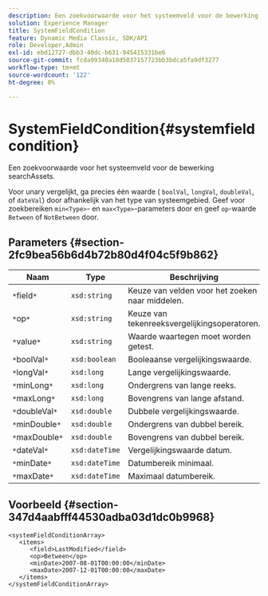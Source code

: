 ```yaml
---
description: Een zoekvoorwaarde voor het systeemveld voor de bewerking searchAssets.
solution: Experience Manager
title: SystemFieldCondition
feature: Dynamic Media Classic, SDK/API
role: Developer,Admin
exl-id: ebd12727-dbb3-40dc-b631-945415331be6
source-git-commit: fcda99340a18d5037157723bb3bdca5fa9df3277
workflow-type: tm+mt
source-wordcount: '122'
ht-degree: 0%

---
```


# SystemFieldCondition{#systemfieldcondition}

Een zoekvoorwaarde voor het systeemveld voor de bewerking searchAssets.

Voor unary vergelijkt, ga precies één waarde ( `boolVal`, `longVal`, `doubleVal`, of `dateVal`) door afhankelijk van het type van systeemgebied. Geef voor zoekbereiken `min<Type>`- en `max<Type>`-parameters door en geef `op`-waarde `Between` of `NotBetween` door.

## Parameters {#section-2fc9bea56b6d4b72b80d4f04c5f9b862}

| Naam | Type | Beschrijving |
|---|---|---|
| `*`field`*` | `xsd:string` | Keuze van velden voor het zoeken naar middelen. |
| `*`op`*` | `xsd:string` | Keuze van tekenreeksvergelijkingsoperatoren. |
| `*`value`*` | `xsd:string` | Waarde waartegen moet worden getest. |
| `*`boolVal`*` | `xsd:boolean` | Booleaanse vergelijkingswaarde. |
| `*`longVal`*` | `xsd:long` | Lange vergelijkingswaarde. |
| `*`minLong`*` | `xsd:long` | Ondergrens van lange reeks. |
| `*`maxLong`*` | `xsd:long` | Bovengrens van lange afstand. |
| `*`doubleVal`*` | `xsd:double` | Dubbele vergelijkingswaarde. |
| `*`minDouble`*` | `xsd:double` | Ondergrens van dubbel bereik. |
| `*`maxDouble`*` | `xsd:double` | Bovengrens van dubbel bereik. |
| `*`dateVal`*` | `xsd:dateTime` | Vergelijkingswaarde datum. |
| `*`minDate`*` | `xsd:dateTime` | Datumbereik minimaal. |
| `*`maxDate`*` | `xsd:dateTime` | Maximaal datumbereik. |

## Voorbeeld {#section-347d4aabfff44530adba03d1dc0b9968}

```
<systemFieldConditionArray>
   <items>
      <field>LastModified</field>
      <op>Between</op>
      <minDate>2007-08-01T00:00:00</minDate>
      <maxDate>2007-12-01T00:00:00</maxDate>
   </items>
</systemFieldConditionArray>
```
